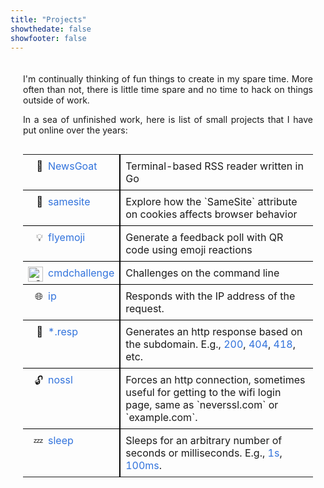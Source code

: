 ```yaml
---
title: "Projects"
showthedate: false
showfooter: false
---
```

<style>
.projects {
  padding: 20px;
  display: flex;
  flex-direction: column;
  text-align: justify;
}

.projects a {
    text-decoration: none;
    color: #3273dc;
    transition: text-decoration 0.3s ease;
}

.projects a:hover {
    text-decoration: underline; /* Add underline on hover */
}

.projects table {
  border-collapse: collapse;
  width: 100%;
}

.projects td {
  padding: 8px;
  text-align: left;
  vertical-align: top;
  border-bottom: 1px solid #000;
}

.projects td:first-child {
  text-align: right;
  padding: 0;
  padding-top: 8px;
  padding-left: 8px;
}

.projects td:nth-child(2) {
  border-right: 2px solid #000;
}

.projects tr:last-child td {
  border-bottom: none;
}

.projects img {
  height: auto;
  width: 24px;
}

</style>

<section class="projects">
  I'm continually thinking of fun things to create in my spare time.
  More often than not, there is little time spare and no time to hack on things outside of work.

  In a sea of unfinished work, here is list of small projects that I have put online over the years:

  <table>
    <tr>
      <td>🐐</td>
      <td><a href="//github.com/jarv/newsgoat">NewsGoat</a></td>
      <td>Terminal-based RSS reader written in Go</td>
    </tr>
    <tr>
      <td>🍪</td>
      <td><a href="//samesite.flyemoji.com">samesite</a></td>
      <td>Explore how the `SameSite` attribute on cookies affects browser behavior</td>
    </tr>
    <tr>
      <td>💡</td>
      <td><a href="//flyemoji.com">flyemoji</a></td>
      <td>Generate a feedback poll with QR code using emoji reactions</td>
    </tr>
    <tr>
      <td><img src="/img/cmd.png" alt="Command line terminal icon"></td>
      <td><a href="//cmdchallenge.com">cmdchallenge</a></td>
      <td>Challenges on the command line</td>
    </tr>
    <tr>
      <td>🌐</td>
      <td><a href="//ip.jarv.org">ip</a></td>
      <td>Responds with the IP address of the request.</td>
    </tr>
    <tr>
      <td>🤯</td>
      <td><a href="//500.resp.jarv.org">*.resp</a></td>
      <td>Generates an http response based on the subdomain. E.g., <a href="//200.resp.jarv.org">200</a>, <a href="//404.resp.jarv.org">404</a>, <a href="//418.resp.jarv.org">418</a>, etc.</td>
    </tr>
    <tr>
      <td>🔓</td>
      <td><a href="//nossl.jarv.org">nossl</a></td>
      <td>Forces an http connection, sometimes useful for getting to the wifi login page, same as `neverssl.com` or `example.com`.</td>
    </tr>
    <tr>
      <td>💤</td>
      <td><a href="//sleep.jarv.org">sleep</a></td>
      <td>Sleeps for an arbitrary number of seconds or milliseconds. E.g., <a href="//sleep.jarv.org/1">1s</a>, <a href="//sleep.jarv.org/100ms">100ms</a>.</td>
    </tr>
  </table>
</section>
